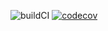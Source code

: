 ![buildCI](https://github.com/Akireda/maven_training/actions/workflows/build.yml/badge.svg)
[![codecov](https://codecov.io/gh/Akireda/java_api_training/branch/main/graph/badge.svg?token=JQ74KFE8C4)](https://codecov.io/gh/Akireda/java_api_training)
